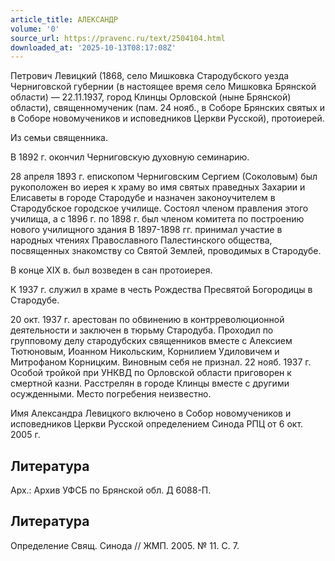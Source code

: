 ```yaml
---
article_title: АЛЕКСАНДР
volume: '0'
source_url: https://pravenc.ru/text/2504104.html
downloaded_at: '2025-10-13T08:17:08Z'
---
```


Петрович Левицкий (1868, село Мишковка Стародубского уезда Черниговской губернии (в настоящее время село Мишковка Брянской области) — 22.11.1937, город Клинцы Орловской (ныне Брянской) области), священномученик (пам. 24 нояб., в Соборе Брянских святых и в Соборе новомучеников и исповедников Церкви Русской), протоиерей.

Из семьи священника.

В 1892 г. окончил Черниговскую духовную семинарию.

28 апреля 1893 г. епископом Черниговским Сергием (Соколовым) был рукоположен во иерея к храму во имя святых праведных Захарии и Елисаветы в городе Стародубе и назначен законоучителем в Стародубское городское училище. Состоял членом правления этого училища, а с 1896 г. по 1898 г. был членом комитета по построению нового училищного здания
В 1897-1898 гг. принимал участие в народных чтениях Православного Палестинского общества, посвященных знакомству со Святой Землей, проводимых в Стародубе.

В конце XIX в. был возведен в сан протоиерея.

К 1937 г. служил в храме в честь Рождества Пресвятой Богородицы в Стародубе.

20 окт. 1937 г. арестован по обвинению в контрреволюционной деятельности и заключен в тюрьму Стародуба. Проходил по групповому делу стародубских священников вместе с Алексием Тютюновым, Иоанном Никольским, Корнилием Удиловичем и Митрофаном Корницким. Виновным себя не признал. 22 нояб. 1937 г. Особой тройкой при УНКВД по Орловской области приговорен к смертной казни. Расстрелян в городе Клинцы вместе с другими осужденными. Место погребения неизвестно.

Имя Александра Левицкого включено в Собор новомучеников и исповедников Церкви Русской определением Синода РПЦ от 6 окт. 2005 г.

## Литература

Арх.: Архив УФСБ по Брянской обл. Д 6088-П.

## Литература

Определение Свящ. Синода // ЖМП. 2005. № 11. С. 7.
